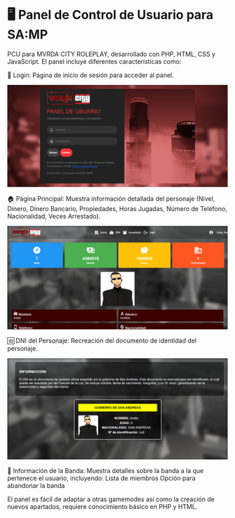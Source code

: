 # 🖥️ Panel de Control de Usuario para SA:MP
PCU para MVRDA CITY ROLEPLAY, desarrollado con PHP, HTML, CSS y JavaScript. El panel incluye diferentes características como:

🔐 Login: Página de inicio de sesión para acceder al panel.

![Login](https://github.com/itsAndot/mcpanel/blob/main/screenshots/login.png)

🏠 Página Principal: Muestra información detallada del personaje (Nivel, Dinero, Dinero Bancario, Propiedades, Horas Jugadas, Número de Teléfono, Nacionalidad, Veces Arrestado).

![Index](https://github.com/itsAndot/mcpanel/blob/main/screenshots/index.png)


🆔 DNI del Personaje: Recreación del documento de identidad del personaje.

![DNI](https://github.com/itsAndot/mcpanel/blob/main/screenshots/dni.png)

👥 Información de la Banda: Muestra detalles sobre la banda a la que pertenece el usuario, incluyendo:
Lista de miembros
Opción para abandonar la banda

El panel es fácil de adaptar a otras gamemodes así como la creación de nuevos apartados, requiere conocimiento básico en PHP y HTML.

